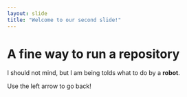 ```yaml
---
layout: slide
title: "Welcome to our second slide!"
---
```

# A fine way to run a repository

I should not mind, but I am being tolds what to do by a __robot__.

Use the left arrow to go back!

